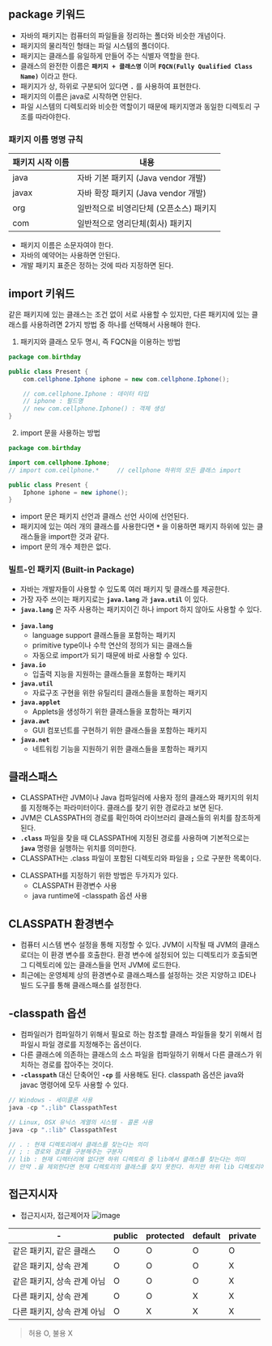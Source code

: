 ## package 키워드
-	자바의 패키지는 컴퓨터의 파일들을 정리하는 폴더와 비슷한 개념이다.
-	패키지의 물리적인 형태는 파일 시스템의 폴더이다.
-	패키지는 클래스를 유일하게 만들어 주는 식별자 역할을 한다.
-	클래스의 완전한 이름은 **`패키지 + 클래스명`** 이며 **`FQCN(Fully Qualified Class Name)`** 이라고 한다.
-	패키지가 상, 하위로 구분되어 있다면 **`.`** 를 사용하여 표현한다.
-	패키지의 이름은 java로 시작하면 안된다.
-	파일 시스템의 디렉토리와 비슷한 역할이기 때문에 패키지명과 동일한 디렉토리 구조를 따라야한다.

### 패키지 이름 명명 규칙
|패키지 시작 이름|내용|
|---|-----|
|java|자바 기본 패키지 (Java vendor 개발)|
|javax|자바 확장 패키지 (Java vendor 개발)|
|org|일반적으로 비영리단체 (오픈소스) 패키지|
|com|일반적으로 영리단체(회사) 패키지|

-	패키지 이름은 소문자여야 한다.
-	자바의 예약어는 사용하면 안된다.
-	개발 패키지 표준은 정하는 것에 따라 지정하면 된다.

## import 키워드
같은 패키지에 있는 클래스는 조건 없이 서로 사용할 수 있지만, 다른 패키지에 있는 클래스를 사용하려면 2가지 방법 중 하나를 선택해서 사용해야 한다.
1.	패키지와 클래스 모두 명시, 즉 FQCN을 이용하는 방법
```java
package com.birthday

public class Present {
    com.cellphone.Iphone iphone = new com.cellphone.Iphone();

    // com.cellphone.Iphone : 데이터 타입
    // iphone : 필드명
    // new com.cellphone.Iphone() : 객체 생성
}
```
2.	import 문을 사용하는 방법
```java
package com.birthday

import com.cellphone.Iphone;
// import com.cellphone.*     // cellphone 하위의 모든 클래스 import

public class Present {
    Iphone iphone = new iphone();
}
```

-	import 문은 패키지 선언과 클래스 선언 사이에 선언된다.
-	패키지에 있는 여러 개의 클래스를 사용한다면 **`*`** 을 이용하면 패키지 하위에 있는 클래스들을 import한 것과 같다.
-	import 문의 개수 제한은 없다.

### 빌트-인 패키지 (Built-in Package)
-	자바는 개발자들이 사용할 수 있도록 여러 패키지 및 클래스를 제공한다.
-	가장 자주 쓰이는 패키지로는 **`java.lang`** 과 **`java.util`** 이 있다.
-	**`java.lang`** 은 자주 사용하는 패키지이긴 하나 import 하지 않아도 사용할 수 있다.
+ **`java.lang`**
  + language support 클래스들을 포함하는 패키지
  + primitive type이나 수학 연산의 정의가 되는 클래스들
  + 자동으로 import가 되기 때문에 바로 사용할 수 있다.
+ **`java.io`**
  + 입출력 지능을 지원하는 클래스들을 포함하는 패키지
+ **`java.util`**
  + 자료구조 구현을 위한 유틸리티 클래스들을 포함하는 패키지
+ **`java.applet`**
  + Applets을 생성하기 위한 클래스들을 포함하는 패키지
+ **`java.awt`**
  + GUI 컴포넌트를 구현하기 위한 클래스들을 포함하는 패키지
+ **`java.net`**
  + 네트워킹 기능을 지원하기 위한 클래스들을 포함하는 패키지

## 클래스패스
-	CLASSPATH란 JVM이나 Java 컴파일러에 사용자 정의 클래스와 패키지의 위치를 지정해주는 파라미터이다. 클래스를 찾기 위한 경로라고 보면 된다.
-	JVM은 CLASSPATH의 경로를 확인하여 라이브러리 클래스들의 위치를 참조하게 된다.
-	**`.class`** 파일을 찾을 때 CLASSPATH에 지정된 경로를 사용하며 기본적으로는 **`java`** 명령을 실행하는 위치를 의미한다.
-	CLASSPATH는 .class 파일이 포함된 디렉토리와 파일을 **`;`** 으로 구분한 목록이다.
+ CLASSPATH를 지정하기 위한 방법은 두가지가 있다.
  + CLASSPATH 환경변수 사용
  + java runtime에 -classpath 옵션 사용

## CLASSPATH 환경변수
-	컴퓨터 시스템 변수 설정을 통해 지정할 수 있다. JVM이 시작될 때 JVM의 클래스 로더는 이 환경 변수를 호출한다. 환경 변수에 설정되어 있는 디렉토리가 호출되면 그 디렉토리에 있는 클래스들을 먼저 JVM에 로드한다.
-	최근에는 운영체제 상의 환경변수로 클래스패스를 설정하는 것은 지양하고 IDE나 빌드 도구를 통해 클래스패스를 설정한다.

## -classpath 옵션
-	컴파일러가 컴파일하기 위해서 필요로 하는 참조할 클래스 파일들을 찾기 위해서 컴파일시 파일 경로를 지정해주는 옵션이다.
-	다른 클래스에 의존하는 클래스의 소스 파일을 컴파일하기 위해서 다른 클래스가 위치하는 경로를 잡아주는 것이다.
-	**`-classpath`** 대신 단축어인 **`-cp`** 를 사용해도 된다. classpath 옵션은 java와 javac 명령어에 모두 사용할 수 있다.
```java
// Windows - 세미콜론 사용
java -cp ".;lib" ClasspathTest

// Linux, OSX 유닉스 계열의 시스템 - 콜론 사용
java -cp ".:lib" ClasspathTest

// . : 현재 디렉토리에서 클래스를 찾는다는 의미
// ; : 경로와 경로를 구분해주는 구분자
// lib : 현재 디렉터리에 없다면 하위 디렉토리 중 lib에서 클래스를 찾는다는 의미
// 만약 .을 제외한다면 현재 디렉토리의 클래스를 찾지 못한다. 하지만 하위 lib 디렉토리에 있는 클래스는 찾을 수 있다.
```

## 접근지시자
-	접근지시자, 접근제어자
 ![image](https://user-images.githubusercontent.com/85390517/193028386-d48f661e-645d-482c-a4dc-84cfc32c3c98.png)


|-|public|protected|default|private|
|----------|---|---|---|---|
|같은 패키지, 같은 클래스|O|O|O|O|
|같은 패키지, 상속 관계|O|O|O|X|
|같은 패키지, 상속 관계 아님|O|O|O|X|
|다른 패키지, 상속 관계|O|O|X|X|
|다른 패키지, 상속 관계 아님|O|X|X|X|
> 허용 O, 불용 X
